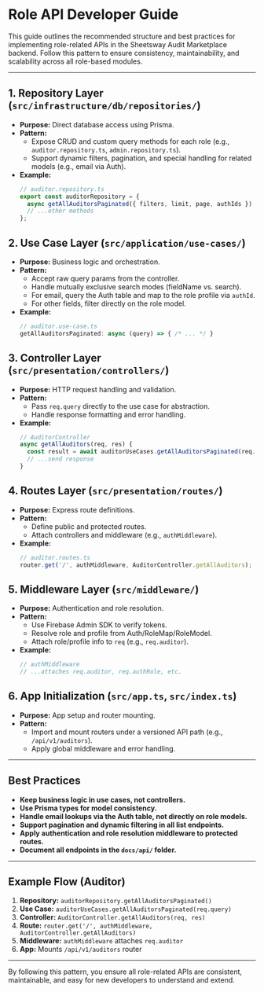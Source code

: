 # Role API Developer Guide

This guide outlines the recommended structure and best practices for implementing role-related APIs in the Sheetsway Audit Marketplace backend. Follow this pattern to ensure consistency, maintainability, and scalability across all role-based modules.

---

## 1. Repository Layer (`src/infrastructure/db/repositories/`)
- **Purpose:** Direct database access using Prisma.
- **Pattern:**
  - Expose CRUD and custom query methods for each role (e.g., `auditor.repository.ts`, `admin.repository.ts`).
  - Support dynamic filters, pagination, and special handling for related models (e.g., email via Auth).
- **Example:**
  ```ts
  // auditor.repository.ts
  export const auditorRepository = {
    async getAllAuditorsPaginated({ filters, limit, page, authIds }) { /* ... */ },
    // ...other methods
  };
  ```

## 2. Use Case Layer (`src/application/use-cases/`)
- **Purpose:** Business logic and orchestration.
- **Pattern:**
  - Accept raw query params from the controller.
  - Handle mutually exclusive search modes (fieldName vs. search).
  - For email, query the Auth table and map to the role profile via `authId`.
  - For other fields, filter directly on the role model.
- **Example:**
  ```ts
  // auditor.use-case.ts
  getAllAuditorsPaginated: async (query) => { /* ... */ }
  ```

## 3. Controller Layer (`src/presentation/controllers/`)
- **Purpose:** HTTP request handling and validation.
- **Pattern:**
  - Pass `req.query` directly to the use case for abstraction.
  - Handle response formatting and error handling.
- **Example:**
  ```ts
  // AuditorController
  async getAllAuditors(req, res) {
    const result = await auditorUseCases.getAllAuditorsPaginated(req.query);
    // ...send response
  }
  ```

## 4. Routes Layer (`src/presentation/routes/`)
- **Purpose:** Express route definitions.
- **Pattern:**
  - Define public and protected routes.
  - Attach controllers and middleware (e.g., `authMiddleware`).
- **Example:**
  ```ts
  // auditor.routes.ts
  router.get('/', authMiddleware, AuditorController.getAllAuditors);
  ```

## 5. Middleware Layer (`src/middleware/`)
- **Purpose:** Authentication and role resolution.
- **Pattern:**
  - Use Firebase Admin SDK to verify tokens.
  - Resolve role and profile from Auth/RoleMap/RoleModel.
  - Attach role/profile info to `req` (e.g., `req.auditor`).
- **Example:**
  ```ts
  // authMiddleware
  // ...attaches req.auditor, req.authRole, etc.
  ```

## 6. App Initialization (`src/app.ts`, `src/index.ts`)
- **Purpose:** App setup and router mounting.
- **Pattern:**
  - Import and mount routers under a versioned API path (e.g., `/api/v1/auditors`).
  - Apply global middleware and error handling.

---

## Best Practices
- **Keep business logic in use cases, not controllers.**
- **Use Prisma types for model consistency.**
- **Handle email lookups via the Auth table, not directly on role models.**
- **Support pagination and dynamic filtering in all list endpoints.**
- **Apply authentication and role resolution middleware to protected routes.**
- **Document all endpoints in the `docs/api/` folder.**

---

## Example Flow (Auditor)
1. **Repository:** `auditorRepository.getAllAuditorsPaginated()`
2. **Use Case:** `auditorUseCases.getAllAuditorsPaginated(req.query)`
3. **Controller:** `AuditorController.getAllAuditors(req, res)`
4. **Route:** `router.get('/', authMiddleware, AuditorController.getAllAuditors)`
5. **Middleware:** `authMiddleware` attaches `req.auditor`
6. **App:** Mounts `/api/v1/auditors` router

---

By following this pattern, you ensure all role-related APIs are consistent, maintainable, and easy for new developers to understand and extend. 